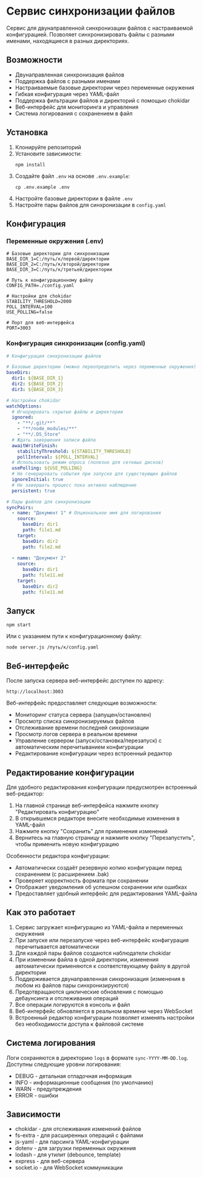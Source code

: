 # Сервис синхронизации файлов

Сервис для двунаправленной синхронизации файлов с настраиваемой конфигурацией. Позволяет синхронизировать файлы с разными именами, находящиеся в разных директориях.

## Возможности

- Двунаправленная синхронизация файлов
- Поддержка файлов с разными именами
- Настраиваемые базовые директории через переменные окружения
- Гибкая конфигурация через YAML-файл
- Поддержка фильтрации файлов и директорий с помощью chokidar
- Веб-интерфейс для мониторинга и управления
- Система логирования с сохранением в файл

## Установка

1. Клонируйте репозиторий
2. Установите зависимости:
   ```
   npm install
   ```
3. Создайте файл `.env` на основе `.env.example`:
   ```
   cp .env.example .env
   ```
4. Настройте базовые директории в файле `.env`
5. Настройте пары файлов для синхронизации в `config.yaml`

## Конфигурация

### Переменные окружения (.env)

```
# Базовые директории для синхронизации
BASE_DIR_1=C:/путь/к/первой/директории
BASE_DIR_2=C:/путь/к/второй/директории
BASE_DIR_3=C:/путь/к/третьей/директории

# Путь к конфигурационному файлу
CONFIG_PATH=./config.yaml

# Настройки для chokidar
STABILITY_THRESHOLD=2000
POLL_INTERVAL=100
USE_POLLING=false

# Порт для веб-интерфейса
PORT=3003
```

### Конфигурация синхронизации (config.yaml)

```yaml
# Конфигурация синхронизации файлов

# Базовые директории (можно переопределить через переменные окружения)
baseDirs:
  dir1: ${BASE_DIR_1}
  dir2: ${BASE_DIR_2}
  dir3: ${BASE_DIR_3}

# Настройки chokidar
watchOptions:
  # Игнорировать скрытые файлы и директории
  ignored: 
    - "**/.git/**"
    - "**/node_modules/**"
    - "**/.DS_Store"
  # Ждать завершения записи файла
  awaitWriteFinish:
    stabilityThreshold: ${STABILITY_THRESHOLD}
    pollInterval: ${POLL_INTERVAL}
  # Использовать режим опроса (полезно для сетевых дисков)
  usePolling: ${USE_POLLING}
  # Не генерировать события при запуске для существующих файлов
  ignoreInitial: true
  # Не завершать процесс пока активно наблюдение
  persistent: true

# Пары файлов для синхронизации
syncPairs:
  - name: "Документ 1" # Опциональное имя для логирования
    source:
      baseDir: dir1
      path: file1.md
    target:
      baseDir: dir2
      path: file2.md
  
  - name: "Документ 2"
    source:
      baseDir: dir1
      path: file11.md
    target:
      baseDir: dir2
      path: file11.md
```

## Запуск

```
npm start
```

Или с указанием пути к конфигурационному файлу:

```
node server.js /путь/к/config.yaml
```

## Веб-интерфейс

После запуска сервера веб-интерфейс доступен по адресу:

```
http://localhost:3003
```

Веб-интерфейс предоставляет следующие возможности:
- Мониторинг статуса сервера (запущен/остановлен)
- Просмотр списка синхронизируемых файлов
- Отслеживание времени последней синхронизации
- Просмотр логов сервера в реальном времени
- Управление сервером (запуск/остановка/перезапуск) с автоматическим перечитыванием конфигурации
- Редактирование конфигурации через встроенный редактор

## Редактирование конфигурации

Для удобного редактирования конфигурации предусмотрен встроенный веб-редактор:

1. На главной странице веб-интерфейса нажмите кнопку "Редактировать конфигурацию"
2. В открывшемся редакторе внесите необходимые изменения в YAML-файл
3. Нажмите кнопку "Сохранить" для применения изменений
4. Вернитесь на главную страницу и нажмите кнопку "Перезапустить", чтобы применить новую конфигурацию

Особенности редактора конфигурации:
- Автоматически создаёт резервную копию конфигурации перед сохранением (с расширением .bak)
- Проверяет корректность формата при сохранении
- Отображает уведомления об успешном сохранении или ошибках
- Предоставляет удобный интерфейс для редактирования YAML-файла

## Как это работает

1. Сервис загружает конфигурацию из YAML-файла и переменных окружения
2. При запуске или перезапуске через веб-интерфейс конфигурация перечитывается автоматически
3. Для каждой пары файлов создаются наблюдатели chokidar
3. При изменении файла в одной директории, изменения автоматически применяются к соответствующему файлу в другой директории
4. Поддерживается двунаправленная синхронизация (изменения в любом из файлов пары синхронизируются)
5. Предотвращаются циклические обновления с помощью дебаунсинга и отслеживания операций
6. Все операции логируются в консоль и файл
7. Веб-интерфейс обновляется в реальном времени через WebSocket
8. Встроенный редактор конфигурации позволяет изменять настройки без необходимости доступа к файловой системе

## Система логирования

Логи сохраняются в директорию `logs` в формате `sync-YYYY-MM-DD.log`. Доступны следующие уровни логирования:

- DEBUG - детальная отладочная информация
- INFO - информационные сообщения (по умолчанию)
- WARN - предупреждения
- ERROR - ошибки

## Зависимости

- chokidar - для отслеживания изменений файлов
- fs-extra - для расширенных операций с файлами
- js-yaml - для парсинга YAML-конфигурации
- dotenv - для загрузки переменных окружения
- lodash - для утилит (debounce, template)
- express - для веб-сервера
- socket.io - для WebSocket коммуникации